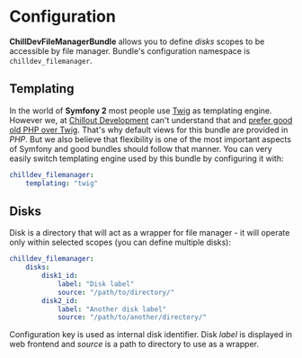 <!---
# This file is part of the ChillDev FileManager bundle.
#
# @author Rafał Wrzeszcz <rafal.wrzeszcz@wrzasq.pl>
# @copyright 2012 © by Rafał Wrzeszcz - Wrzasq.pl.
# @version 0.0.1
# @since 0.0.1
# @package ChillDev\Bundle\FileManagerBundle
-->

# Configuration

**ChillDevFileManagerBundle** allows you to define *disks* scopes to be accessible by file manager. Bundle's configuration namespace is `chilldev_filemanager`.

## Templating

In the world of **Symfony 2** most people use [Twig](http://twig.sensiolabs.org/) as templating engine. However we, at [Chillout Development](http://chilldev.pl/) can't understand that and [prefer good old PHP over Twig](http://wrzasq.pl/blog/chilldevviewhelpersbundle-php-templating-helpers-for-symfony-2.html). That's why default views for this bundle are provided in *PHP*. But we also believe that flexibility is one of the most important aspects of Symfony and good bundles should follow that manner. You can very easily switch templating engine used by this bundle by configuring it with:

```yaml
chilldev_filemanager:
    templating: "twig"
```

## Disks

Disk is a directory that will act as a wrapper for file manager - it will operate only within selected scopes (you can define multiple disks):

```yaml
chilldev_filemanager:
    disks:
        disk1_id:
            label: "Disk label"
            source: "/path/to/directory/"
        disk2_id:
            label: "Another disk label"
            source: "/path/to/another/directory/"
```

Configuration key is used as internal disk identifier. Disk *label* is displayed in web frontend and *source* is a path to directory to use as a wrapper.
